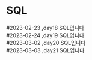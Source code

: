 # SQL
#2023-02-23 ,day18 SQL입니다<br>
#2023-02-24 ,day19 SQL입니다<br>
#2023-03-02 ,day20 SQL입니다<br>
#2023-03-03 ,day21 SQL입니다<br>
